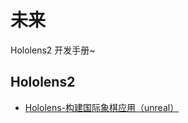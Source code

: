 # 未来
Hololens2 开发手册~

## Hololens2
* [Hololens-构建国际象棋应用（unreal）](./2021/2021-02/2021-02-03/Hololens-构建国际象棋应用（unreal）.md)
